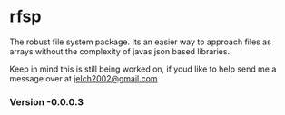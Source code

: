 # rfsp
The robust file system package. Its an easier way to approach files as arrays without the complexity of javas json based libraries.

Keep in mind this is still being worked on, if youd like to help send me a message over at jelch2002@gmail.com

### Version -0.0.0.3
